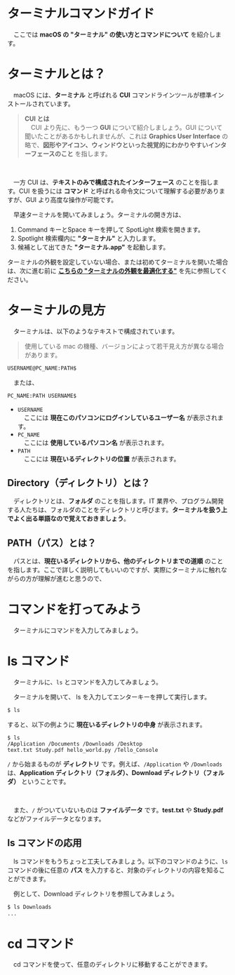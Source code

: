 # ターミナルコマンドガイド
　ここでは **macOS の "ターミナル" の使い方とコマンドについて** を紹介します。

<a id='1.0'></a>
# ターミナルとは？
　macOS には、**ターミナル** と呼ばれる **CUI** コマンドラインツールが標準インストールされています。

> **CUI とは**<br>
  　CUI より先に、もう一つ **GUI** について紹介しましょう。GUI について聞いたことがあるかもしれませんが、これは **Graphics User Interface** の略で、**図形やアイコン、ウィンドウといった視覚的にわかりやすいインターフェースのこと** を指します。
<br>

　一方 CUI は、**テキストのみで構成されたインターフェース** のことを指します。CUI を扱うには **コマンド** と呼ばれる命令文について理解する必要がありますが、GUI より高度な操作が可能です。

　早速ターミナルを開いてみましょう。ターミナルの開き方は、

1. Command キーとSpace キーを押して SpotLight 検索を開きます。
2. Spotlight 検索欄内に **"ターミナル"** と入力します。
3. 候補として出てきた **"ターミナル.app"** を起動します。

ターミナルの外観を設定していない場合、または初めてターミナルを開いた場合は、次に進む前に
**[こちらの "ターミナルの外観を最適化する"](https://github.com/GAI-313/Tello-Console/blob/master/tutorial/for_mac/terminal_setting_tutorial.md#macos-ターミナルヘルプガイド)**
を先に参照してください。

<a id='2.0'></a>
# ターミナルの見方
　ターミナルは、以下のようなテキストで構成されています。

> 使用している mac の機種、バージョンによって若干見え方が異なる場合があります。

```bash
USERNAME@PC_NAME:PATH$
```
　または、
```bash
PC_NAME:PATH USERNAME$
```

- ```USERNAME```<br>　ここには **現在このパソコンにログインしているユーザー名** が表示されます。
- ```PC_NAME```<br>　ここには **使用しているパソコン名** が表示されます。
- ```PATH```<br>　ここには **現在いるディレクトリの位置** が表示されます。

<a id='2.1'></a>
## Directory（ディレクトリ）とは？
　ディレクトリとは、**フォルダ** のことを指します。IT 業界や、プログラム開発する人たちは、フォルダのことをディレクトリと呼びます。**ターミナルを扱う上でよく出る単語なので覚えておきましょう**。

<a id='2.2'></a>
## PATH（パス）とは？
　パスとは、**現在いるディレクトリから、他のディレクトリまでの道順** のことを指します。ここで詳しく説明してもいいのですが、実際にターミナルに触れながらの方が理解が進むと思うので、

<a id='3.0'></a>
# コマンドを打ってみよう
　ターミナルにコマンドを入力してみましょう。

<a id='3.1'></a>
# ls コマンド
　ターミナルに、```ls``` とコマンドを入力してみましょう。
<br>

　ターミナルを開いて、 ls を入力してエンターキーを押して実行します。
```bash
$ ls
```
すると、以下の例ように **現在いるディレクトリの中身** が表示されます。
```
$ ls
/Application /Documents /Downloads /Desktop
text.txt Study.pdf hello_world.py /Tello_Console
```
```/``` から始まるものが **ディレクトリ** です。例えば、```/Application``` や ```/Downloads``` は、**Application ディレクトリ（フォルダ）、Download ディレクトリ（フォルダ）** ということです。

<br>

　また、```/``` がついていないものは **ファイルデータ** です。**test.txt** や **Study.pdf** などがファイルデータとなります。

## ls コマンドの応用
　ls コマンドをもうちょっと工夫してみましょう。以下のコマンドのように、```ls``` コマンドの後に任意の **パス** を入力すると、対象のディレクトリの内容を知ることができます。
<br>

　例として、Download ディレクトリを参照してみましょう。
```bash
$ ls Downloads
...
```

# cd コマンド
　cd コマンドを使って、任意のディレクトリに移動することができます。
